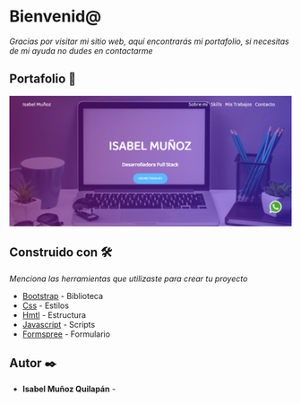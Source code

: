 # Bienvenid@

_Gracias por visitar mi sitio web, aquí encontrarás mi portafolio, si necesitas de mi ayuda no dudes en contactarme_

## Portafolio 📄

![ScreenShot](https://raw.githubusercontent.com/isabelmunoz/isabelmunoz.github.io/master/imagenes/miportafolio.png)

## Construido con 🛠️

_Menciona las herramientas que utilizaste para crear tu proyecto_

* [Bootstrap](https://getbootstrap.com/) - Biblioteca
* [Css](https://www.w3schools.com/css/) - Estilos
* [Hmtl](https://www.w3schools.com/html/) - Estructura
* [Javascript](https://developer.mozilla.org/es/docs/Web/JavaScript) - Scripts
* [Formspree](https://formspree.io/) - Formulario


## Autor ✒️

* **Isabel Muñoz Quilapán** - 